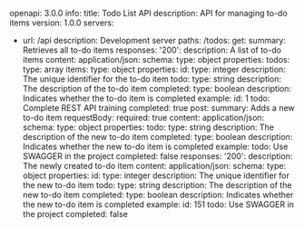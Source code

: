 openapi: 3.0.0
info:
  title: Todo List API
  description: API for managing to-do items
  version: 1.0.0
servers:
  - url: /api
    description: Development server
paths:
  /todos:
    get:
      summary: Retrieves all to-do items
      responses:
        '200':
          description: A list of to-do items
          content:
            application/json:
              schema:
                type: object
                properties:
                  todos:
                    type: array
                    items:
                      type: object
                      properties:
                        id:
                          type: integer
                          description: The unique identifier for the to-do item
                        todo:
                          type: string
                          description: The description of the to-do item
                        completed:
                          type: boolean
                          description: Indicates whether the to-do item is completed
                      example:
                        id: 1
                        todo: Complete REST API training
                        completed: true
    post:
      summary: Adds a new to-do item
      requestBody:
        required: true
        content:
          application/json:
            schema:
              type: object
              properties:
                todo:
                  type: string
                  description: The description of the new to-do item
                completed:
                  type: boolean
                  description: Indicates whether the new to-do item is completed
              example:
                todo: Use SWAGGER in the project
                completed: false
      responses:
        '200':
          description: The newly created to-do item
          content:
            application/json:
              schema:
                type: object
                properties:
                  id:
                    type: integer
                    description: The unique identifier for the new to-do item
                  todo:
                    type: string
                    description: The description of the new to-do item
                  completed:
                    type: boolean
                    description: Indicates whether the new to-do item is completed
                example:
                  id: 151
                  todo: Use SWAGGER in the project
                  completed: false
